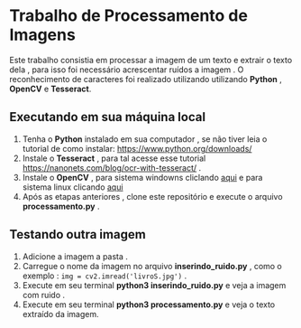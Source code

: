 # Trabalho de Processamento de Imagens

  Este trabalho consistia em processar a imagem de um texto e extrair o texto dela , para isso foi necessário acrescentar ruídos a imagem .
  O reconhecimento de caracteres foi realizado utilizando  utilizando **Python** , **OpenCV** e **Tesseract**.


## Executando em sua máquina local
1. Tenha o **Python** instalado em sua computador , se não tiver leia o tutorial de como instalar: https://www.python.org/downloads/ 
2. Instale o **Tesseract** , para tal acesse esse tutorial https://nanonets.com/blog/ocr-with-tesseract/ .
3. Instale o **OpenCV** , para sistema windowns cliclando [aqui](https://docs.opencv.org/4.x/d5/de5/tutorial_py_setup_in_windows.html) e para sistema linux clicando [aqui](https://docs.opencv.org/3.4/d2/de6/tutorial_py_setup_in_ubuntu.html)
4. Após as etapas anteriores , clone este repositório e execute o arquivo **processamento.py** .

## Testando outra imagem 
1. Adicione a imagem a pasta .
2. Carregue o nome da imagem no arquivo **inserindo_ruido.py** , como o exemplo : `img = cv2.imread('livroS.jpg')` .
3. Execute em seu terminal **python3 inserindo_ruido.py** e veja a imagem com ruido .
4. Execute em seu terminal **python3 processamento.py** e veja o texto extraído da imagem.